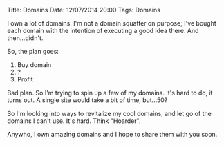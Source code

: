 Title: Domains
Date: 12/07/2014 20:00
Tags: Domains

I own a lot of domains.  I'm not a domain squatter on purpose; I've bought each domain with the intention of executing a good idea there.  And then...didn't.

So, the plan goes:

1. Buy domain
2. ?
3. Profit

Bad plan.  So I'm trying to spin up a few of my domains.  It's hard to do, it turns out.  A single site would take a bit of time, but...50?

So I'm looking into ways to revitalize my cool domains, and let go of the domains I can't use.  It's hard.  Think "Hoarder".

Anywho, I own amazing domains and I hope to share them with you soon.


